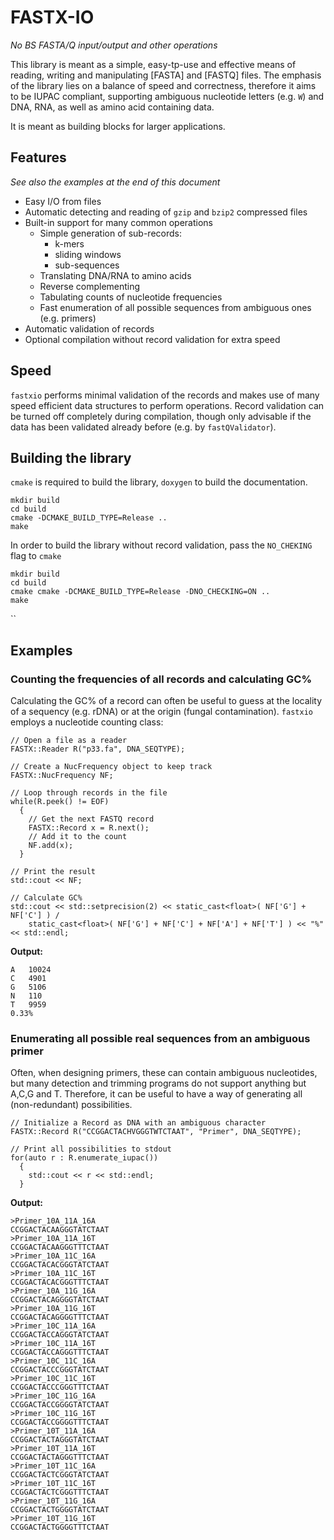 # FASTX-IO

_No BS FASTA/Q input/output and other operations_

This library is meant as a simple, easy-tp-use and effective means of reading, writing and manipulating [FASTA] and [FASTQ] files. The emphasis of the library lies on a balance of speed and correctness, therefore it aims to be IUPAC compliant, supporting ambiguous nucleotide letters (e.g. `W`) and DNA, RNA, as well as amino acid containing data.

It is meant as building blocks for larger applications.

## Features
_See also the examples at the end of this document_

* Easy I/O from files
* Automatic detecting and reading of `gzip` and `bzip2` compressed files
* Built-in support for many common operations
    * Simple generation of sub-records:
	    * k-mers
	    * sliding windows
	    * sub-sequences
    * Translating DNA/RNA to amino acids
    * Reverse complementing
    * Tabulating counts of nucleotide frequencies
    * Fast enumeration of all possible sequences from ambiguous ones (e.g. primers)
* Automatic validation of records
* Optional compilation without record validation for extra speed


## Speed

`fastxio` performs minimal validation of the records and makes use of many speed efficient data structures to perform operations. Record validation can be turned off completely during compilation, though only advisable if the data has been validated already before (e.g. by `fastQValidator`).

## Building the library

`cmake` is required to build the library, `doxygen` to build the documentation.

```
mkdir build
cd build
cmake -DCMAKE_BUILD_TYPE=Release ..
make
```

In order to build the library without record validation, pass the `NO_CHEKING` flag to `cmake`

```
mkdir build
cd build
cmake cmake -DCMAKE_BUILD_TYPE=Release -DNO_CHECKING=ON ..
make
```
``


## Examples
### Counting the frequencies of all records and calculating GC%

Calculating the GC% of a record can often be useful to guess at the locality of a sequency (e.g. rDNA) or at the origin (fungal contamination). `fastxio` employs a nucleotide counting class:

```
// Open a file as a reader
FASTX::Reader R("p33.fa", DNA_SEQTYPE);

// Create a NucFrequency object to keep track
FASTX::NucFrequency NF;

// Loop through records in the file
while(R.peek() != EOF)
  {
    // Get the next FASTQ record
    FASTX::Record x = R.next();
    // Add it to the count
    NF.add(x);
  }

// Print the result
std::cout << NF;

// Calculate GC%
std::cout << std::setprecision(2) << static_cast<float>( NF['G'] + NF['C'] ) /
    static_cast<float>( NF['G'] + NF['C'] + NF['A'] + NF['T'] ) << "%" << std::endl;
``` 

**Output:**

```
A	10024
C	4901
G	5106
N	110
T	9959
0.33%
```

### Enumerating all possible real sequences from an ambiguous primer

Often, when designing primers, these can contain ambiguous nucleotides, but many detection and trimming programs do not support anything but A,C,G and T. Therefore, it can be useful to have a way of generating all (non-redundant) possibilities.

```
// Initialize a Record as DNA with an ambiguous character
FASTX::Record R("CCGGACTACHVGGGTWTCTAAT", "Primer", DNA_SEQTYPE);

// Print all possibilities to stdout
for(auto r : R.enumerate_iupac())
  {
    std::cout << r << std::endl;
  }
```

**Output:**

```
>Primer_10A_11A_16A
CCGGACTACAAGGGTATCTAAT
>Primer_10A_11A_16T
CCGGACTACAAGGGTTTCTAAT
>Primer_10A_11C_16A
CCGGACTACACGGGTATCTAAT
>Primer_10A_11C_16T
CCGGACTACACGGGTTTCTAAT
>Primer_10A_11G_16A
CCGGACTACAGGGGTATCTAAT
>Primer_10A_11G_16T
CCGGACTACAGGGGTTTCTAAT
>Primer_10C_11A_16A
CCGGACTACCAGGGTATCTAAT
>Primer_10C_11A_16T
CCGGACTACCAGGGTTTCTAAT
>Primer_10C_11C_16A
CCGGACTACCCGGGTATCTAAT
>Primer_10C_11C_16T
CCGGACTACCCGGGTTTCTAAT
>Primer_10C_11G_16A
CCGGACTACCGGGGTATCTAAT
>Primer_10C_11G_16T
CCGGACTACCGGGGTTTCTAAT
>Primer_10T_11A_16A
CCGGACTACTAGGGTATCTAAT
>Primer_10T_11A_16T
CCGGACTACTAGGGTTTCTAAT
>Primer_10T_11C_16A
CCGGACTACTCGGGTATCTAAT
>Primer_10T_11C_16T
CCGGACTACTCGGGTTTCTAAT
>Primer_10T_11G_16A
CCGGACTACTGGGGTATCTAAT
>Primer_10T_11G_16T
CCGGACTACTGGGGTTTCTAAT
```

